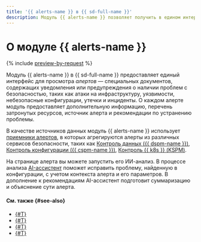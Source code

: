```yaml
---
title: '{{ alerts-name }} в {{ sd-full-name }}'
description: Модуль {{ alerts-name }} позволяет получить в едином интерфейсе информацию о проблемах с безопасностью в инфраструктуре клиентов {{ yandex-cloud }}.
---
```


# О модуле {{ alerts-name }}

{% include [preview-by-request](../../_includes/note-preview-by-request.md) %}

Модуль {{ alerts-name }} в {{ sd-full-name }} предоставляет единый интерфейс для просмотра _алертов_ — специальных документов, содержащих уведомления или предупреждения о наличии проблем с безопасностью, таких как атаки на инфраструктуру, уязвимости, небезопасные конфигурации, утечки и инциденты. О каждом алерте модуль предоставляет дополнительную информацию, перечень затронутых ресурсов, источник алерта и рекомендации по устранению проблемы.

В качестве источников данных модуль {{ alerts-name }} использует [приемники алертов](./workspace.md#alert-sinks), в которых агрегируются алерты из различных сервисов безопасности, таких как [Контроль данных ({{ dspm-name }})](./dspm.md), [Контроль конфигурации ({{ cspm-name }})](./cspm.md), [Контроль {{ k8s }} (KSPM)](./kspm.md).

На странице алерта вы можете запустить его ИИ-анализ. В процессе анализа [AI-ассистент](./ai-assistant.md) поможет исправить проблему, найденную в конфигурации, с учетом контекста алерта и его параметров. В дополнение к рекомендациям AI-ассистент подготовит суммаризацию и объяснение сути алерта.

#### См. также {#see-also}

* [{#T}](./ycdr.md)
* [{#T}](./cspm.md)
* [{#T}](./kspm.md)
* [{#T}](./ai-assistant.md)